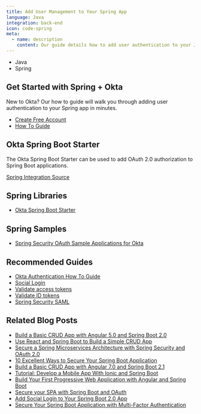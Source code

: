 ```yaml
---
title: Add User Management to Your Spring App
language: Java
integration: back-end
icon: code-spring
meta:
  - name: description
    content: Our guide details how to add user authentication to your Java Spring app.
---
```


<ul class='language-tabs'>
	<li>
		<RouterLink to='/code/java/'>
			<i class='icon code-java-32'></i><span>Java</span>
		</RouterLink>
	</li>
	<li >
		<RouterLink to='/code/java/spring/'>
			<i class='icon code-spring-32'></i><span>Spring</span>
		</RouterLink>
	</li>
</ul>

## Get Started with Spring + Okta

New to Okta? Our how to guide will walk you through adding user authentication to your Spring app in minutes.

<ul class='language-ctas'>
	<li>
		<a href='https://developer.okta.com/signup/' class='Button--red' data-proofer-ignore>
			<span>Create Free Account</span>
		</a>
	</li>
	<li>
		<a href='/docs/guides/sign-into-web-app/springboot/before-you-begin/' class='Button--blue' data-proofer-ignore>
			<span>How To Guide</span>
		</a>
	</li>
</ul>

## Okta Spring Boot Starter

The Okta Spring Boot Starter can be used to add OAuth 2.0 authorization to Spring Boot applications.

<a href='https://github.com/okta/okta-spring-boot'>
	<span class='fa fa-github'></span> <span>Spring Integration Source</span>
</a>

## Spring Libraries

<ul class="language-libraries">
	<li>
		<i class='fa fa-github'></i>
		<a href="https://github.com/okta/okta-spring-boot">
			<span>Okta Spring Boot Starter</span>
		</a>
	</li>
</ul>

## Spring Samples

<ul class="language-libraries">
	<li>
		<i class='fa fa-github'></i>
		<a href="https://github.com/okta/samples-java-spring">
			<span>Spring Security OAuth Sample Applications for Okta</span>
		</a>
	</li>
</ul>

## Recommended Guides


- [Okta Authentication How To Guide](/docs/guides/sign-into-web-app/springboot/before-you-begin/)
- [Social Login](/docs/concepts/social-login/)
- [Validate access tokens](/docs/guides/validate-access-tokens)
- [Validate ID tokens](/docs/guides/validate-id-tokens)
- [Spring Security SAML](/code/java/spring_security_saml/)

## Related Blog Posts


- [Build a Basic CRUD App with Angular 5.0 and Spring Boot 2.0](/blog/2017/12/04/basic-crud-angular-and-spring-boot)
- [Use React and Spring Boot to Build a Simple CRUD App](/blog/2018/07/19/simple-crud-react-and-spring-boot)
- [Secure a Spring Microservices Architecture with Spring Security and OAuth 2.0](/blog/2018/02/13/secure-spring-microservices-with-oauth)
- [10 Excellent Ways to Secure Your Spring Boot Application](/blog/2018/07/30/10-ways-to-secure-spring-boot)
- [Build a Basic CRUD App with Angular 7.0 and Spring Boot 2.1](/blog/2018/08/22/basic-crud-angular-7-and-spring-boot-2)
- [Tutorial: Develop a Mobile App With Ionic and Spring Boot](/blog/2017/05/17/develop-a-mobile-app-with-ionic-and-spring-boot)
- [Build Your First Progressive Web Application with Angular and Spring Boot](/blog/2017/05/09/progressive-web-applications-with-angular-and-spring-boot)
- [Secure your SPA with Spring Boot and OAuth](/blog/2017/10/27/secure-spa-spring-boot-oauth)
- [Add Social Login to Your Spring Boot 2.0 App](/blog/2018/07/24/social-spring-boot)
- [Secure Your Spring Boot Application with Multi-Factor Authentication](/blog/2018/06/12/mfa-in-spring-boot)

